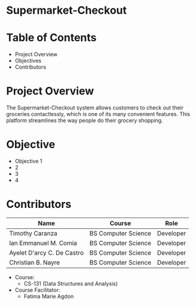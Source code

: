 # Supermarket-Checkout

# Table of Contents
- Project Overview
- Objectives
- Contributors

# Project Overview
The Supermarket-Checkout system allows customers to check out their groceries contactlessly, which is one of its many convenient features. This platform streamlines the way people do their grocery shopping.

# Objective
- Objective 1
- 2
- 3
- 4

# Contributors
|      Name     |     Course    |    Role    |
| ------------- | ------------- | ---------- |
| Timothy Caranza  | BS Computer Science | Developer |
| Ian Emmanuel M. Comia | BS Computer Science | Developer |
| Ayelet D'arcy C. De Castro | BS Computer Science | Developer |
| Christian B. Nayre | BS Computer Science | Developer |

- Course:
  - CS-131 (Data Structures and Analysis)
- Course Facilitator:
  - Fatima Marie Agdon   

